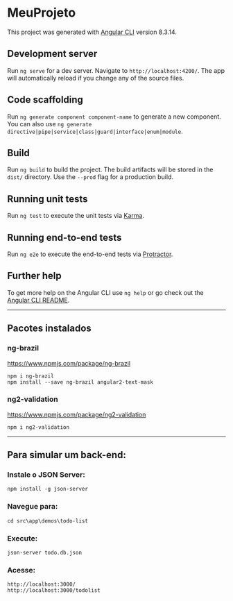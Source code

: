 # MeuProjeto

This project was generated with [Angular CLI](https://github.com/angular/angular-cli) version 8.3.14.

## Development server

Run `ng serve` for a dev server. Navigate to `http://localhost:4200/`. The app will automatically reload if you change any of the source files.

## Code scaffolding

Run `ng generate component component-name` to generate a new component. You can also use `ng generate directive|pipe|service|class|guard|interface|enum|module`.

## Build

Run `ng build` to build the project. The build artifacts will be stored in the `dist/` directory. Use the `--prod` flag for a production build.

## Running unit tests

Run `ng test` to execute the unit tests via [Karma](https://karma-runner.github.io).

## Running end-to-end tests

Run `ng e2e` to execute the end-to-end tests via [Protractor](http://www.protractortest.org/).

## Further help

To get more help on the Angular CLI use `ng help` or go check out the [Angular CLI README](https://github.com/angular/angular-cli/blob/master/README.md).


---------------------------------------------------------------------------------------------------------


## Pacotes instalados

### ng-brazil
https://www.npmjs.com/package/ng-brazil
```
npm i ng-brazil
npm install --save ng-brazil angular2-text-mask
```

### ng2-validation
https://www.npmjs.com/package/ng2-validation
```
npm i ng2-validation
```

---------------------------------------------------------------------------------------------------------

## Para simular um back-end:

### Instale o JSON Server:
```
npm install -g json-server
```

### Navegue para:
```
cd src\app\demos\todo-list
```

### Execute:
```
json-server todo.db.json
```

### Acesse:
```
http://localhost:3000/
http://localhost:3000/todolist
```
